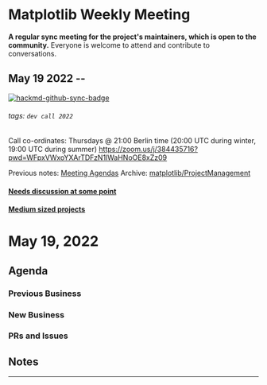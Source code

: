 # Matplotlib Weekly Meeting

**A regular sync meeting for the project's maintainers, which is open to the community.** Everyone is welcome to attend and contribute to conversations.


## May 19 2022 --

[![hackmd-github-sync-badge](https://hackmd.io/jd_7FjxNQ4y7XgNknvmvGQ/badge)](https://hackmd.io/jd_7FjxNQ4y7XgNknvmvGQ)

###### tags: `dev call 2022`


Call co-ordinates:  Thursdays @ 21:00 Berlin time (20:00 UTC during winter, 19:00 UTC during summer) https://zoom.us/j/384435716?pwd=WFpxVWxoYXArTDFzN1lWaHNoOE8xZz09

Previous notes: [Meeting Agendas](https://hackmd.io/zljR-pZrQ0O5J_j4NZ-9yw)
Archive: [matplotlib/ProjectManagement](https://github.com/matplotlib/ProjectManagement)

#### [Needs discussion at some point](https://hackmd.io/uzWviu8zSUChq3XhI2FqPg)

#### [Medium sized projects](https://hackmd.io/GgtrcXTlTfuoyHO76_LMLg)

# May 19, 2022

## Agenda

### Previous Business

### New Business

### PRs and Issues

## Notes


-------